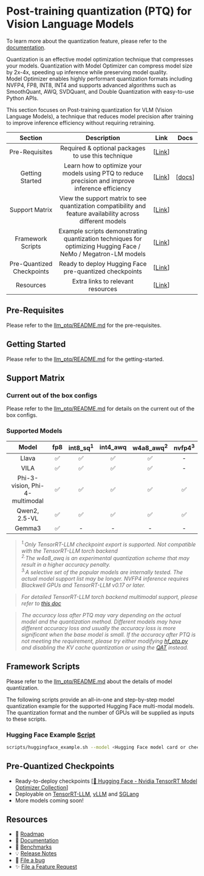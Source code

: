 # Post-training quantization (PTQ) for Vision Language Models

To learn more about the quantization feature, please refer to the [documentation](https://nvidia.github.io/TensorRT-Model-Optimizer/guides/1_quantization.html).

Quantization is an effective model optimization technique that compresses your models. Quantization with Model Optimizer can compress model size by 2x-4x, speeding up inference while preserving model quality. \
Model Optimizer enables highly performant quantization formats including NVFP4, FP8, INT8, INT4 and supports advanced algorithms such as SmoothQuant, AWQ, SVDQuant, and Double Quantization with easy-to-use Python APIs.

This section focuses on Post-training quantization for VLM (Vision Language Models), a technique that reduces model precision after training to improve inference efficiency without requiring retraining.

<div align="center">

| **Section** | **Description** | **Link** | **Docs** |
| :------------: | :------------: | :------------: | :------------: |
| Pre-Requisites | Required & optional packages to use this technique | \[[Link](#pre-requisites)\] | |
| Getting Started | Learn how to optimize your models using PTQ to reduce precision and improve inference efficiency | \[[Link](#getting-started)\] | \[[docs](https://nvidia.github.io/TensorRT-Model-Optimizer/guides/1_quantization.html)\] |
| Support Matrix | View the support matrix to see quantization compatibility and feature availability across different models | \[[Link](#support-matrix)\] | |
| Framework Scripts | Example scripts demonstrating quantization techniques for optimizing Hugging Face / NeMo / Megatron-LM models | \[[Link](#framework-scripts)\] | |
| Pre-Quantized Checkpoints | Ready to deploy Hugging Face pre-quantized checkpoints | \[[Link](#pre-quantized-checkpoints)\] | |
| Resources | Extra links to relevant resources | \[[Link](#resources)\] | |

</div>

## Pre-Requisites

Please refer to the [llm_ptq/README.md](../llm_ptq/README.md#pre-requisites) for the pre-requisites.

## Getting Started

Please refer to the [llm_ptq/README.md](../llm_ptq/README.md#getting-started) for the getting-started.

## Support Matrix

### Current out of the box configs

Please refer to the [llm_ptq/README.md](../llm_ptq/README.md#current-out-of-the-box-configs) for details on the current out of the box configs.

### Supported Models

| Model | fp8 | int8_sq<sup>1</sup> | int4_awq | w4a8_awq<sup>2</sup> | nvfp4<sup>3</sup> |
| :---: | :---: | :---: | :---: | :---: | :---: |
| Llava | ✅ | ✅ | ✅ | ✅ | - |
| VILA | ✅ | ✅ | ✅ | ✅ | - |
| Phi-3-vision, Phi-4-multimodal | ✅ | ✅ | ✅ | ✅ | ✅  |
| Qwen2, 2.5-VL | ✅ | ✅ | ✅ | ✅ | ✅ |
| Gemma3 | ✅ | - | - | - | - |

> *<sup>1.</sup>Only TensorRT-LLM checkpoint export is supported. Not compatible with the TensorRT-LLM torch backend* \
> *<sup>2.</sup>The w4a8_awq is an experimental quantization scheme that may result in a higher accuracy penalty.* \
> *<sup>3.</sup>A selective set of the popular models are internally tested. The actual model support list may be longer. NVFP4 inference requires Blackwell GPUs and TensorRT-LLM v0.17 or later.*

> *For detailed TensorRT-LLM torch backend multimodal support, please refer to [this doc](https://github.com/NVIDIA/TensorRT-LLM/blob/main/docs/source/models/supported-models.md#multimodal-feature-support-matrix-pytorch-backend)*

> *The accuracy loss after PTQ may vary depending on the actual model and the quantization method. Different models may have different accuracy loss and usually the accuracy loss is more significant when the base model is small. If the accuracy after PTQ is not meeting the requirement, please try either modifying [hf_ptq.py](../llm_ptq/hf_ptq.py) and disabling the KV cache quantization or using the [QAT](./../llm_qat/README.md) instead.*

## Framework Scripts

Please refer to the [llm_ptq/README.md](../llm_ptq/README.md) about the details of model quantization.

The following scripts provide an all-in-one and step-by-step model quantization example for the supported Hugging Face multi-modal models. The quantization format and the number of GPUs will be supplied as inputs to these scripts.

### Hugging Face Example [Script](./scripts/huggingface_example.sh)

```bash
scripts/huggingface_example.sh --model <Hugging Face model card or checkpoint> --quant [fp8|nvfp4|int8_sq|int4_awq|w4a8_awq]
```

## Pre-Quantized Checkpoints

- Ready-to-deploy checkpoints \[[🤗 Hugging Face - Nvidia TensorRT Model Optimizer Collection](https://huggingface.co/collections/nvidia/inference-optimized-checkpoints-with-model-optimizer)\]
- Deployable on [TensorRT-LLM](https://github.com/NVIDIA/TensorRT-LLM), [vLLM](https://github.com/vllm-project/vllm) and [SGLang](https://github.com/sgl-project/sglang)
- More models coming soon!

## Resources

- 📅 [Roadmap](https://github.com/NVIDIA/TensorRT-Model-Optimizer/issues/146)
- 📖 [Documentation](https://nvidia.github.io/TensorRT-Model-Optimizer)
- 🎯 [Benchmarks](../benchmark.md)
- 💡 [Release Notes](https://nvidia.github.io/TensorRT-Model-Optimizer/reference/0_changelog.html)
- 🐛 [File a bug](https://github.com/NVIDIA/TensorRT-Model-Optimizer/issues/new?template=1_bug_report.md)
- ✨ [File a Feature Request](https://github.com/NVIDIA/TensorRT-Model-Optimizer/issues/new?template=2_feature_request.md)
